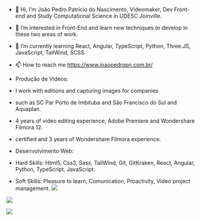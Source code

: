

- 👋 Hi, I’m João Pedro Patrício do Nascimento, Videomaker, Dev Front-end and Study Computational Science in UDESC Joinville.
- 👀 I’m interested in Front-End and learn new techniques to develop in these two areas of work.
- 🌱 I’m currently learning React, Angular, TypeScript, Python, Three.JS, JavaScript, TailWind, SCSS.
- 📫 How to reach me https://www.joaopedropn.com.br/


- Produção de Vídeos:
- I work with editions and capturing images for companies
- such as SC Par Porto de Imbituba and São Francisco do Sul and Aquaplan.
- 4 years of video editing experience, Adobe Premiere and Wondershare Filmora 12.
- certified and 3 years of Wondershare Filmora experience.
  

- Desenvolvimento Web:
- Hard Skills:  Html5, Css3, Sass, TailWind, Git, GitKraken, React, Angular, Python, TypeScript, JavaScript.  
- Soft Skills:  Pleasure to learn, Comunication, Proactivity, Video project management.
![](http://github-profile-summary-cards.vercel.app/api/cards/profile-details?username=sherecks&theme=blue_green)

![](http://github-profile-summary-cards.vercel.app/api/cards/repos-per-language?username=sherecks&theme=blue_green)

![](http://github-profile-summary-cards.vercel.app/api/cards/productive-time?username=sherecks&theme=blue_green&utcOffset=8)
